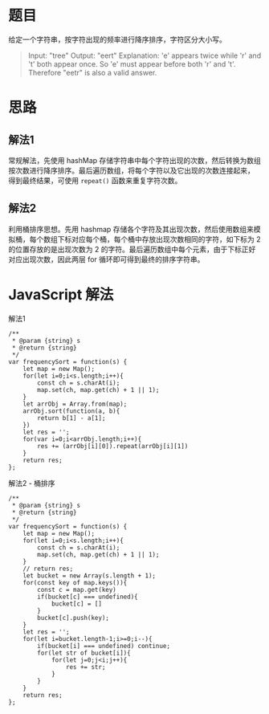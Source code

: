 # 题目
给定一个字符串，按字符出现的频率进行降序排序，字符区分大小写。
> Input:
"tree"
Output:
"eert"
Explanation:
'e' appears twice while 'r' and 't' both appear once.
So 'e' must appear before both 'r' and 't'. Therefore "eetr" is also a valid answer.

# 思路
## 解法1
常规解法，先使用 hashMap 存储字符串中每个字符出现的次数，然后转换为数组按次数进行降序排序。最后遍历数组，将每个字符以及它出现的次数连接起来，
得到最终结果，可使用 `repeat()` 函数来重复字符次数。
## 解法2
利用桶排序思想。先用 hashmap 存储各个字符及其出现次数，然后使用数组来模拟桶，每个数组下标对应每个桶，每个桶中存放出现次数相同的字符，如下标为
2 的位置存放的是出现次数为 2 的字符。最后遍历数组中每个元素，由于下标正好对应出现次数，因此两层 for 循环即可得到最终的排序字符串。

# JavaScript 解法
解法1
```
/**
 * @param {string} s
 * @return {string}
 */
var frequencySort = function(s) {
    let map = new Map();
    for(let i=0;i<s.length;i++){
        const ch = s.charAt(i);
        map.set(ch, map.get(ch) + 1 || 1);
    }
    let arrObj = Array.from(map);
    arrObj.sort(function(a, b){
        return b[1] - a[1];
    })
    let res = '';
    for(var i=0;i<arrObj.length;i++){
        res += (arrObj[i][0]).repeat(arrObj[i][1])
    }
    return res;
};
```
解法2 - 桶排序
```
/**
 * @param {string} s
 * @return {string}
 */
var frequencySort = function(s) {
    let map = new Map();
    for(let i=0;i<s.length;i++){
        const ch = s.charAt(i);
        map.set(ch, map.get(ch) + 1 || 1);
    }
    // return res;
    let bucket = new Array(s.length + 1);
    for(const key of map.keys()){
        const c = map.get(key)
        if(bucket[c] === undefined){
            bucket[c] = []
        }
        bucket[c].push(key);
    }
    let res = '';
    for(let i=bucket.length-1;i>=0;i--){
        if(bucket[i] === undefined) continue;
        for(let str of bucket[i]){
            for(let j=0;j<i;j++){
                res += str;
            }
        }
    }
    return res;
};
```
